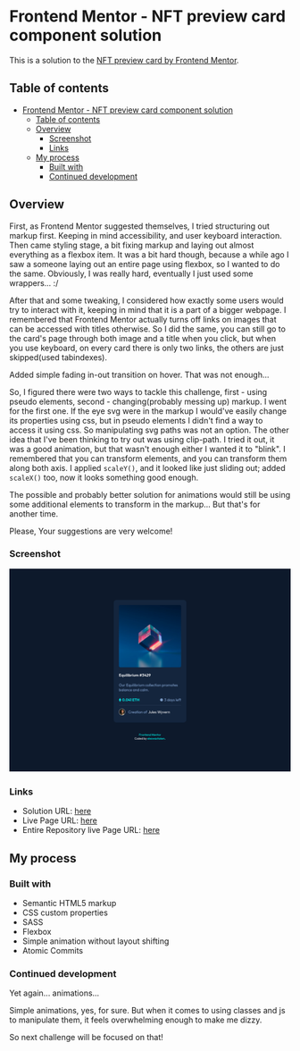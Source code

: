 # Frontend Mentor - NFT preview card component solution

This is a solution to the [NFT preview card by Frontend Mentor](https://www.frontendmentor.io/challenges/nft-preview-card-component-SbdUL_w0U).

## Table of contents

- [Frontend Mentor - NFT preview card component solution](#frontend-mentor---nft-preview-card-component-solution)
  - [Table of contents](#table-of-contents)
  - [Overview](#overview)
    - [Screenshot](#screenshot)
    - [Links](#links)
  - [My process](#my-process)
    - [Built with](#built-with)
    - [Continued development](#continued-development)

## Overview

First, as Frontend Mentor suggested themselves, I tried structuring out markup first. Keeping in mind accessibility, and user keyboard interaction. Then came styling stage, a bit fixing markup and laying out almost everything as a flexbox item. It was a bit hard though, because a while ago I saw a someone laying out an entire page using flexbox, so I wanted to do the same. Obviously, I was really hard, eventually I just used some wrappers... :/

After that and some tweaking, I considered how exactly some users would try to interact with it, keeping in mind that it is a part of a bigger webpage. I remembered that Frontend Mentor actually turns off links on images that can be accessed with titles otherwise. So I did the same, you can still go to the card's page through both image and a title when you click, but when you use keyboard, on every card there is only two links, the others are just skipped(used tabindexes).

Added simple fading in-out transition on hover. That was not enough...

So, I figured there were two ways to tackle this challenge, first - using pseudo elements, second - changing(probably messing up) markup. I went for the first one.
If the eye svg were in the markup I would've easily change its properties using css, but in pseudo elements I didn't find a way to access it using css. So manipulating svg paths was not an option. The other idea that I've been thinking to try out was using clip-path. I tried it out, it was a good animation, but that wasn't enough either I wanted it to "blink". I remembered that you can transform elements, and you can transform them along both axis. I applied `scaleY()`, and it looked like just sliding out; added `scaleX()` too, now it looks something good enough.

The possible and probably better solution for animations would still be using some additional elements to transform in the markup... But that's for another time.

Please, Your suggestions are very welcome!

### Screenshot

![](./screenshots/1.png)

### Links

- Solution URL: [here](https://github.com/eleswastaken/front-end/tree/master/43%20NFT%20Card)
- Live Page URL: [here](https://eleswastaken.github.io/front-end/43%20NFT%20Card/)
- Entire Repository live Page URL: [here](https://eleswastaken.github.io/front-end/)

## My process

### Built with

- Semantic HTML5 markup
- CSS custom properties
- SASS
- Flexbox
- Simple animation without layout shifting
- Atomic Commits

### Continued development

Yet again... animations...

Simple animations, yes, for sure. But when it comes to using classes and js to manipulate them, it feels overwhelming enough to make me dizzy.

So next challenge will be focused on that!
